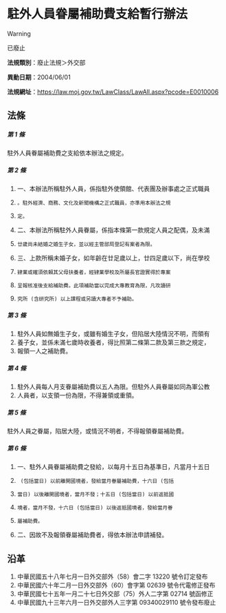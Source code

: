 # 駐外人員眷屬補助費支給暫行辦法
> [!WARNING]
> 已廢止

**法規類別**：廢止法規＞外交部

**異動日期**：2004/06/01  

**法規網址**：https://law.moj.gov.tw/LawClass/LawAll.aspx?pcode=E0010006



## 法條
##### 第 1 條
駐外人員眷屬補助費之支給依本辦法之規定。

##### 第 2 條
1. 一、本辦法所稱駐外人員，係指駐外使領館、代表團及辦事處之正式職員
1.     。駐外經濟、商務、文化及新聞機構之正式職員，亦準用本辦法之規
1.     定。
1. 二、本辦法所稱駐外人員眷屬，係指本條第一款規定人員之配偶，及未滿
1.     廿歲尚未結婚之婚生子女，並以經主管部局登記有案者為限。
1. 三、上款所稱未婚子女，如年齡在廿足歲以上，廿四足歲以下，尚在學校
1.     肄業或確須依賴其父母扶養者，經肄業學校及所屬長官證實得於專案
1.     呈報核准後支給補助費。此項補助當以完成大專教育為限，凡攻讀研
1.     究所 (含研究所) 以上課程或另讀大專者不予補助。

##### 第 3 條
1. 駐外人員如無婚生子女，或雖有婚生子女，但陷居大陸情況不明，而領有
1. 養子女，並係未滿七歲時收養者，得比照第二條第二款及第三款之規定，
1. 報領一人之補助費。

##### 第 4 條
1. 駐外人員每人月支眷屬補助費以五人為限。但駐外人員眷屬如同為軍公教
1. 人員者，以支領一份為限，不得兼領或重領。

##### 第 5 條
駐外人員之眷屬，陷居大陸，或情況不明者，不得報領眷屬補助費。

##### 第 6 條
1. 一、駐外人員眷屬補助費之發給，以每月十五日為基準日，凡當月十五日
1.      (包括當日) 以前離開國境者，發給當月眷屬補助費，十六日 (包括
1.     當日) 以後離開國境者，當月不發；十五日 (包括當日) 以前返抵國
1.     境者，當月不發，十六日 (包括當日) 以後返抵國境者，發給當月眷
1.     屬補助費。
1. 二、因故不及報領眷屬補助費者，得依本辦法申請補發。

## 沿革
1. 中華民國五十八年七月一日外交部外（58）會二字 13220  號令訂定發布
1. 中華民國六十年二月一日外交部外（60）會字第 02639  號令代電修正發布
1. 中華民國七十五年一月二十七日外交部（75）外人二字第 02714  號函修正
1. 中華民國九十三年六月一日外交部外人三字第 09340029110  號令發布廢止
